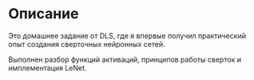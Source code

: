 # Описание

Это домашнее задание от DLS, где я впервые получил практический опыт создания сверточных нейронных сетей. 

Выполнен разбор функций активаций, принципов работы сверток и имплементация LeNet.
